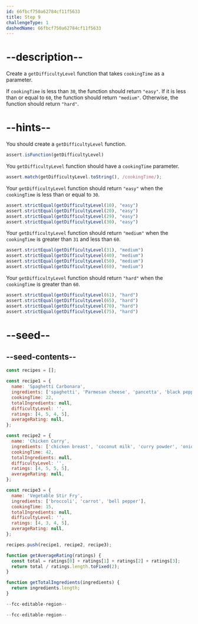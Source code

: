 ```yaml
---
id: 66fbcf750a62784cf11f5633
title: Step 9
challengeType: 1
dashedName: 66fbcf750a62784cf11f5633
---
```


# --description--

Create a `getDifficultyLevel` function that takes `cookingTime` as a parameter.

If `cookingTime` is less than `30`, the function should return `"easy"`. If it is less than or equal to `60`, the function should return `"medium"`. Otherwise, the function should return `"hard"`.

# --hints--

You should create a `getDifficultyLevel` function.

```js
assert.isFunction(getDifficultyLevel)
```

You `getDifficultyLevel` function should have a `cookingTime` parameter.

```js
assert.match(getDifficultyLevel.toString(), /cookingTime/);
```

Your `getDifficultyLevel` function should return `"easy"` when the `cookingTime` is less than or equal to `30`.

```js
assert.strictEqual(getDifficultyLevel(10), "easy")
assert.strictEqual(getDifficultyLevel(20), "easy")
assert.strictEqual(getDifficultyLevel(29), "easy")
assert.strictEqual(getDifficultyLevel(30), "easy")
```

Your `getDifficultyLevel` function should return `"medium"` when the `cookingTime` is greater than `31` and less than `60`.

```js
assert.strictEqual(getDifficultyLevel(31), "medium")
assert.strictEqual(getDifficultyLevel(40), "medium")
assert.strictEqual(getDifficultyLevel(50), "medium")
assert.strictEqual(getDifficultyLevel(60), "medium")
```

Your `getDifficultyLevel` function should return `"hard"` when the `cookingTime` is greater than `60`.

```js
assert.strictEqual(getDifficultyLevel(61), "hard")
assert.strictEqual(getDifficultyLevel(65), "hard")
assert.strictEqual(getDifficultyLevel(70), "hard")
assert.strictEqual(getDifficultyLevel(75), "hard")
```

# --seed--

## --seed-contents--

```js
const recipes = [];

const recipe1 = {
  name: 'Spaghetti Carbonara',
  ingredients: ['spaghetti', 'Parmesan cheese', 'pancetta', 'black pepper'],
  cookingTime: 22,
  totalIngredients: null,
  difficultyLevel: '',
  ratings: [4, 5, 4, 5],
  averageRating: null,
};

const recipe2 = {
  name: 'Chicken Curry',
  ingredients: ['chicken breast', 'coconut milk', 'curry powder', 'onion', 'garlic'],
  cookingTime: 42,
  totalIngredients: null,
  difficultyLevel: '',
  ratings: [4, 5, 5, 5],
  averageRating: null,
};

const recipe3 = {
  name: 'Vegetable Stir Fry',
  ingredients: ['broccoli', 'carrot', 'bell pepper'],
  cookingTime: 15,
  totalIngredients: null,
  difficultyLevel: '',
  ratings: [4, 3, 4, 5],
  averageRating: null,
};

recipes.push(recipe1, recipe2, recipe3);

function getAverageRating(ratings) {
  const total = ratings[0] + ratings[1] + ratings[2] + ratings[3];
  return total / ratings.length.toFixed(2);
}

function getTotalIngredients(ingredients) {
  return ingredients.length;
}

--fcc-editable-region--

--fcc-editable-region--
```
